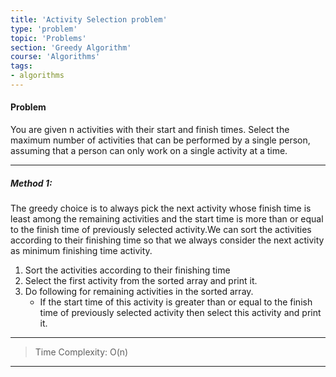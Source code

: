 ```yaml
---
title: 'Activity Selection problem'
type: 'problem'
topic: 'Problems'
section: 'Greedy Algorithm'
course: 'Algorithms'
tags:
- algorithms
---
```

#### Problem
You are given n activities with their start and finish times. Select the maximum number of activities that can be performed by a single person, assuming that a person can only work on a single activity at a time.

---
##### Method 1:
The greedy choice is to always pick the next activity whose finish time is least among the remaining activities and the start time is more than or equal to the finish time of previously selected activity.We can sort the activities according to their finishing time so that we always consider the next activity as minimum finishing time activity.

1. Sort the activities according to their finishing time
2. Select the first activity from the sorted array and print it.
3. Do following for remaining activities in the sorted array.
    - If the start time of this activity is greater than or equal to the finish time of previously selected activity then select this activity and print it.


---
> Time Complexity: O(n)

---
